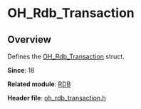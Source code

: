 # OH_Rdb_Transaction

## Overview

Defines the [OH_Rdb_Transaction](capi-rdb-oh-rdb-transaction.md) struct.

**Since**: 18

**Related module**: [RDB](capi-rdb.md)

**Header file**: [oh_rdb_transaction.h](capi-oh-rdb-transaction-h.md)

